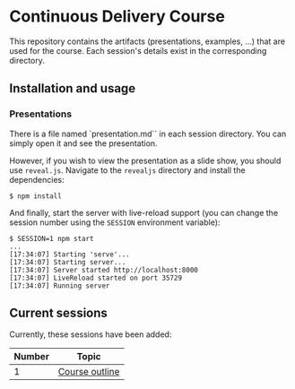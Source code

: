 # Continuous Delivery Course
This repository contains the artifacts (presentations, examples, ...) that are used for the course. Each session's details exist in the corresponding directory.

## Installation and usage

### Presentations
There is a file named `presentation.md`` in each session directory. You can simply open it and see the presentation.

However, if you wish to view the presentation as a slide show, you should use `reveal.js`. Navigate to the `revealjs` directory and install the dependencies:

```console
$ npm install
```

And finally, start the server with live-reload support (you can change the session number using the `SESSION` environment variable):

```console
$ SESSION=1 npm start
...
[17:34:07] Starting 'serve'...
[17:34:07] Starting server...
[17:34:07] Server started http://localhost:8000
[17:34:07] LiveReload started on port 35729
[17:34:07] Running server
```

## Current sessions
Currently, these sessions have been added:

| Number | Topic |
| ------ | ----- |
|   1    | [Course outline](session1) |
